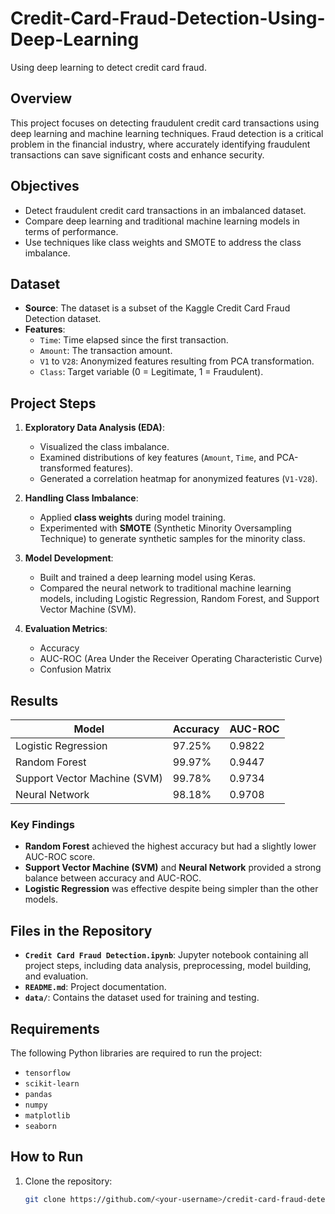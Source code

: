 # Credit-Card-Fraud-Detection-Using-Deep-Learning
Using deep learning to detect credit card fraud.  

## Overview
This project focuses on detecting fraudulent credit card transactions using deep learning and machine learning techniques. Fraud detection is a critical problem in the financial industry, where accurately identifying fraudulent transactions can save significant costs and enhance security.

## Objectives
- Detect fraudulent credit card transactions in an imbalanced dataset.
- Compare deep learning and traditional machine learning models in terms of performance.
- Use techniques like class weights and SMOTE to address the class imbalance.

## Dataset
- **Source**: The dataset is a subset of the Kaggle Credit Card Fraud Detection dataset.
- **Features**:
  - `Time`: Time elapsed since the first transaction.
  - `Amount`: The transaction amount.
  - `V1` to `V28`: Anonymized features resulting from PCA transformation.
  - `Class`: Target variable (0 = Legitimate, 1 = Fraudulent).

## Project Steps
1. **Exploratory Data Analysis (EDA)**:
   - Visualized the class imbalance.
   - Examined distributions of key features (`Amount`, `Time`, and PCA-transformed features).
   - Generated a correlation heatmap for anonymized features (`V1-V28`).

2. **Handling Class Imbalance**:
   - Applied **class weights** during model training.
   - Experimented with **SMOTE** (Synthetic Minority Oversampling Technique) to generate synthetic samples for the minority class.

3. **Model Development**:
   - Built and trained a deep learning model using Keras.
   - Compared the neural network to traditional machine learning models, including Logistic Regression, Random Forest, and Support Vector Machine (SVM).

4. **Evaluation Metrics**:
   - Accuracy
   - AUC-ROC (Area Under the Receiver Operating Characteristic Curve)
   - Confusion Matrix

## Results
| Model                | Accuracy | AUC-ROC |
|----------------------|----------|---------|
| Logistic Regression  | 97.25%   | 0.9822  |
| Random Forest        | 99.97%   | 0.9447  |
| Support Vector Machine (SVM) | 99.78% | 0.9734 |
| Neural Network       | 98.18%   | 0.9708  |

### Key Findings
- **Random Forest** achieved the highest accuracy but had a slightly lower AUC-ROC score.
- **Support Vector Machine (SVM)** and **Neural Network** provided a strong balance between accuracy and AUC-ROC.
- **Logistic Regression** was effective despite being simpler than the other models.

## Files in the Repository
- **`Credit Card Fraud Detection.ipynb`**: Jupyter notebook containing all project steps, including data analysis, preprocessing, model building, and evaluation.
- **`README.md`**: Project documentation.
- **`data/`**: Contains the dataset used for training and testing.

## Requirements
The following Python libraries are required to run the project:
- `tensorflow`
- `scikit-learn`
- `pandas`
- `numpy`
- `matplotlib`
- `seaborn`

## How to Run
1. Clone the repository:
   ```bash
   git clone https://github.com/<your-username>/credit-card-fraud-detection.git

